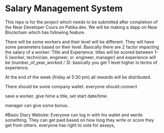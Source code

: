 # Salary Management System
This repo is for the project which needs to be submitted after completion of the Near Developer Cours on Patika.dev. 
We will be making a dapp on Near Blockchain which has following feature.

There will be some workers and their level will be different. 
They will have some parameters based on their level.
Basically there are 2 factor impacting the salary of a worker:
Title  and Experience. 
titles will be scored between 1-5 (worker, technician, engineer, sr. engineer, manager) and experience will be (number_of_year_worked / 3). basically you get 1 level higher in terms of experience.

At the end of the week (friday at 5:30 pm) all rewards will be distributed. 

There should be some company wallet. 
everyone should connect 

save a worker, give hime a title, set start date/time. 

manager can give some bonus. 


#Basic Diary Website:
Everyone can log in with his wallet and werite something. 
They can get paid based on how long they write or score they get from others. 
everyone has right to vote for asseys,
